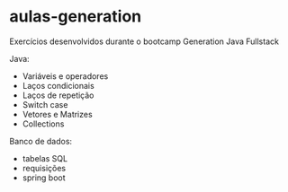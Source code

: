 # aulas-generation
Exercícios desenvolvidos durante o bootcamp Generation Java Fullstack

Java: 

- Variáveis e operadores
- Laços condicionais 
- Laços de repetição 
- Switch case 
- Vetores e Matrizes 
- Collections

Banco de dados: 

- tabelas SQL
- requisições
- spring boot